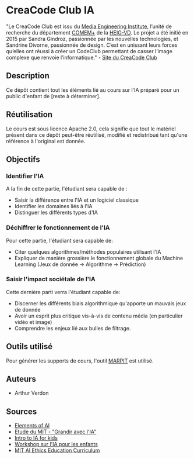 # CreaCode Club IA

"Le CreaCode Club est issu du [Media Engineering Institute](http://mei.heig-vd.ch), l’unité de recherche du département [COMEM+](http://comem.ch/ "COMEM+") de la [HEIG-VD](http://www.heig-vd.ch). Le projet a été initié en 2015 par Sandra Gindroz, passionnée par les nouvelles technologies, et Sandrine Divorne, passionnée de design. C’est en unissant leurs forces qu’elles ont réussi à créer un CodeClub permettant de casser l’image complexe que renvoie l’informatique." - [Site du CreaCode Club](codeclub.heig-vd.ch)

## Description
Ce dépôt contient tout les éléments lié au cours sur l'IA préparé pour un public d'enfant de [reste à déterminer].

## Réutilisation
Le cours est sous licence Apache 2.0, cela signifie que tout le matériel présent dans ce dépôt peut-être réutilisé, modifié et redistribué tant qu'une référence à l'original est donnée.

## Objectifs

### Identifier l'IA
A la fin de cette partie, l'étudiant sera capable de :
-   Saisir la différence entre l'IA et un logiciel classique
-   Identifier les domaines liés à l'IA
-   Distinguer les différents types d'IA

### Déchiffrer le fonctionnement de l'IA
Pour cette partie, l'étudiant sera capable de:
-   Citer quelques algorithmes/méthodes populaires utilisant l'IA
-   Expliquer de manière grossière le fonctionnement globale du Machine Learning (Jeux de donnée → Algorithme → Prédiction)

### Saisir l'impact sociétale de l'IA
Cette dernière parti verra l'étudiant capable de:
-   Discerner les différents biais algorithmique qu'apporte un mauvais jeux de donnée
-   Avoir un esprit plus critique vis-à-vis de contenu média (en particulier vidéo et image)
-   Comprendre les enjeux lié aux bulles de filtrage.

## Outils utilisé
Pour générer les supports de cours, l'outil [MARPIT](https://marpit.marp.app/) est utilisé.

## Auteurs
- Arthur Verdon

## Sources
- [Elements of AI](https://course.elementsofai.com)
- [Etude du MIT - "Grandir avec l'IA"](https://dam-prod.media.mit.edu/x/2018/08/29/Growin_up_with_AI_Stefania_Druga_2018.pdf)
- [Intro to IA for kids](https://medium.com/eliza-effect/science-fiction-movie-trailers-and-youtube-videos-i-use-to-help-kids-understand-artificial-38a6c08d4652)
- [Workshop sur l'IA pour les enfants](https://medium.com/@_tlabs/ai-for-kids-it-is-our-responsibility-to-enable-children-worldwide-to-engage-with-artificial-ec0d5c627945)
- [MIT AI Ethics Education Curriculum](https://docs.google.com/document/d/1e9wx9oBg7CR0s5O7YnYHVmX7H7pnITfoDxNdrSGkp60/edit#heading=h.ictx1ljsx0z4)
<!--stackedit_data:
eyJoaXN0b3J5IjpbLTY5Nzg0MDA1OSw3NTk4NTM1MTgsLTExMD
cwMjI5NTddfQ==
-->